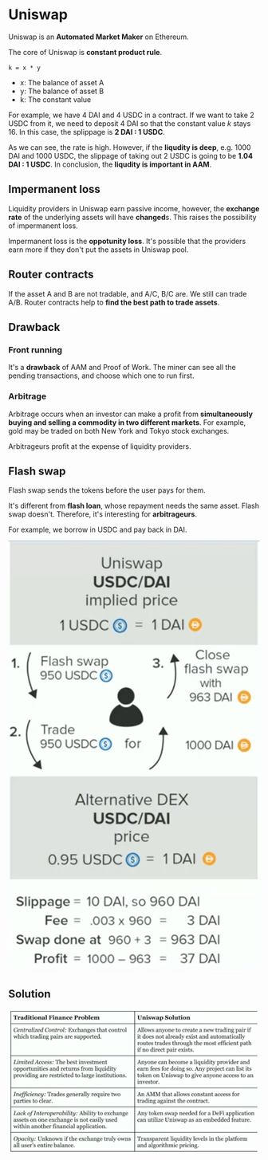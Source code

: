 # Uniswap

Uniswap is an **Automated Market Maker** on Ethereum.

The core of Uniswap is **constant product rule**.

```
k = x * y
```

- x: The balance of asset A
- y: The balance of asset B
- k: The constant value

For example, we have 4 DAI and 4 USDC in a contract. If we want to take 2 USDC from it, we need to deposit 4 DAI so that the constant value _k_ stays 16. In this case, the splippage is **2 DAI : 1 USDC**.

As we can see, the rate is high. However, if the **liqudity is deep**, e.g. 1000 DAI and 1000 USDC, the slippage of taking out 2 USDC is going to be **1.04 DAI : 1 USDC**. In conclusion, the **liqudity is important in AAM**.

## Impermanent loss

Liquidity providers in Uniswap earn passive income, however, the **exchange rate** of the underlying assets will have **changed**s. This raises the possibility of impermanent loss.

Impermanent loss is the **oppotunity loss**. It's possible that the providers earn more if they don't put the assets in Uniswap pool.

## Router contracts

If the asset A and B are not tradable, and A/C, B/C are. We still can trade A/B. Router contracts help to **find the best path to trade assets**.

## Drawback

### Front running

It's a **drawback** of AAM and Proof of Work. The miner can see all the pending transactions, and choose which one to run first.

### Arbitrage

Arbitrage occurs when an investor can make a profit from **simultaneously buying and selling a commodity in two different markets**. For example, gold may be traded on both New York and Tokyo stock exchanges.

Arbitrageurs profit at the expense of liquidity providers.

## Flash swap

Flash swap sends the tokens before the user pays for them.

It's different from **flash loan**, whose repayment needs the same asset. Flash swap doesn't. Therefore, it's interesting for **arbitrageurs**.

For example, we borrow in USDC and pay back in DAI.

![flash-swap](./images/flash-swap.png)

## Solution

![uniswap-solution](./images/uniswap-solution.png)
